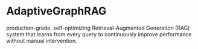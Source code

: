 # AdaptiveGraphRAG
production-grade, self-optimizing Retrieval-Augmented Generation (RAG) system that learns from every query to continuously improve performance without manual intervention.
